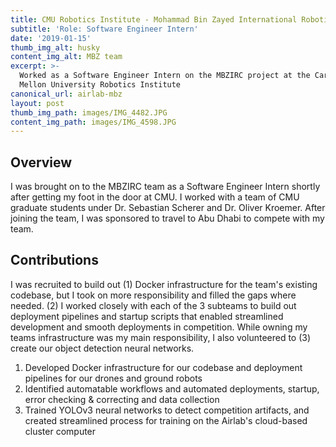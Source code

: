 ```yaml
---
title: CMU Robotics Institute - Mohammad Bin Zayed International Robotics Challenge
subtitle: 'Role: Software Engineer Intern'
date: '2019-01-15'
thumb_img_alt: husky
content_img_alt: MBZ team
excerpt: >-
  Worked as a Software Engineer Intern on the MBZIRC project at the Carnegie
  Mellon University Robotics Institute
canonical_url: airlab-mbz
layout: post
thumb_img_path: images/IMG_4482.JPG
content_img_path: images/IMG_4598.JPG
---
```

## Overview

I was brought on to the MBZIRC team as a Software Engineer Intern shortly after getting my foot in the door at CMU. I worked with a team of CMU graduate students under Dr. Sebastian Scherer and Dr. Oliver Kroemer. After joining the team, I was sponsored to travel to Abu Dhabi to compete with my team.

## Contributions

I was recruited to build out (1) Docker infrastructure for the team's existing codebase, but I took on more responsibility and filled the gaps where needed. (2) I worked closely with each of the 3 subteams to build out deployment pipelines and startup scripts that enabled streamlined development and smooth deployments in competition. While owning my teams infrastructure was my main responsibility, I also volunteered to (3) create our object detection neural networks.

1.  Developed Docker infrastructure for our codebase and deployment pipelines for our drones and ground robots
2.  Identified automatable workflows and automated deployments, startup, error checking & correcting and data collection
3.  Trained YOLOv3 neural networks to detect competition artifacts, and created streamlined process for training on the Airlab's cloud-based cluster computer
